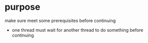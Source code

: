 # purpose

make sure meet some prerequisites before continuing

- one thread must wait for another thread to do something before continuing

